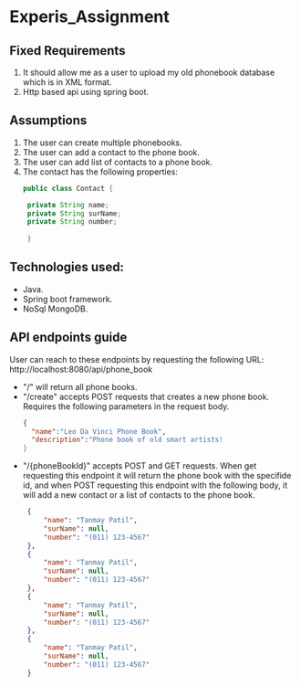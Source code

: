 # Experis_Assignment

## Fixed Requirements
1. It should allow me as a user to upload my old phonebook database which is in XML format. 
2. Http based api using spring boot.

## Assumptions
1. The user can create multiple phonebooks.
2. The user can add a contact to the phone book.
3. The user can add list of contacts to a phone book.
4. The contact has the following properties:
   ~~~java
   public class Contact {
   
    private String name;
    private String surName;
    private String number;
    
    }
    ~~~

## Technologies used:
- Java.
- Spring boot framework.
- NoSql MongoDB.


## API endpoints guide
User can reach to these endpoints by requesting the following URL: http://localhost:8080/api/phone_book
- "/" will return all phone books.
- "/create" accepts POST requests that creates a new phone book. Requires the following parameters in the request body.
   ~~~json
   {
	 "name":"Leo Da Vinci Phone Book",
	 "description":"Phone book of old smart artists!
   }
   ~~~
- "/{phoneBookId}" accepts POST and GET requests. When get requesting this endpoint it will return the phone book with the specifide id,   and when POST requesting this endpoint with the following body, it will add a new contact or a list of contacts to the phone book.
   ~~~json
    {
        "name": "Tanmay Patil",
        "surName": null,
        "number": "(011) 123-4567"
    },
    {
        "name": "Tanmay Patil",
        "surName": null,
        "number": "(011) 123-4567"
    },
    {
        "name": "Tanmay Patil",
        "surName": null,
        "number": "(011) 123-4567"
    },
    {
        "name": "Tanmay Patil",
        "surName": null,
        "number": "(011) 123-4567"
    }
   ~~~
   
   
